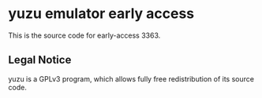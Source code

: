 yuzu emulator early access
=============

This is the source code for early-access 3363.

## Legal Notice

yuzu is a GPLv3 program, which allows fully free redistribution of its source code.